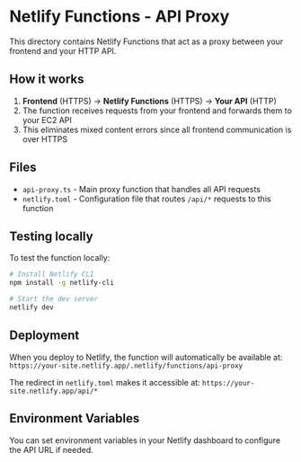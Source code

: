 # Netlify Functions - API Proxy

This directory contains Netlify Functions that act as a proxy between your frontend and your HTTP API.

## How it works

1. **Frontend** (HTTPS) → **Netlify Functions** (HTTPS) → **Your API** (HTTP)
2. The function receives requests from your frontend and forwards them to your EC2 API
3. This eliminates mixed content errors since all frontend communication is over HTTPS

## Files

- `api-proxy.ts` - Main proxy function that handles all API requests
- `netlify.toml` - Configuration file that routes `/api/*` requests to this function

## Testing locally

To test the function locally:

```bash
# Install Netlify CLI
npm install -g netlify-cli

# Start the dev server
netlify dev
```

## Deployment

When you deploy to Netlify, the function will automatically be available at:
`https://your-site.netlify.app/.netlify/functions/api-proxy`

The redirect in `netlify.toml` makes it accessible at:
`https://your-site.netlify.app/api/*`

## Environment Variables

You can set environment variables in your Netlify dashboard to configure the API URL if needed. 